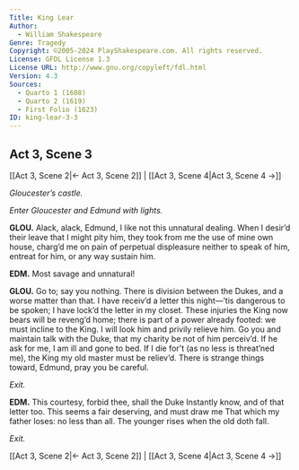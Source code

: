```yaml
---
Title: King Lear
Author: 
  - William Shakespeare
Genre: Tragedy
Copyright: ©2005-2024 PlayShakespeare.com. All rights reserved.
License: GFDL License 1.3
License URL: http://www.gnu.org/copyleft/fdl.html
Version: 4.3
Sources:
  - Quarto 1 (1608)
  - Quarto 2 (1619)
  - First Folio (1623)
ID: king-lear-3-3
---
```


## Act 3, Scene 3
[[Act 3, Scene 2|← Act 3, Scene 2]] | [[Act 3, Scene 4|Act 3, Scene 4 →]]

*Gloucester’s castle.*

*Enter Gloucester and Edmund with lights.*

**GLOU.**
Alack, alack, Edmund, I like not this unnatural dealing. When I desir’d their leave that I might pity him, they took from me the use of mine own house, charg’d me on pain of perpetual displeasure neither to speak of him, entreat for him, or any way sustain him.

**EDM.**
Most savage and unnatural!

**GLOU.**
Go to; say you nothing. There is division between the Dukes, and a worse matter than that. I have receiv’d a letter this night—’tis dangerous to be spoken; I have lock’d the letter in my closet. These injuries the King now bears will be reveng’d home; there is part of a power already footed: we must incline to the King. I will look him and privily relieve him. Go you and maintain talk with the Duke, that my charity be not of him perceiv’d. If he ask for me, I am ill and gone to bed. If I die for’t (as no less is threat’ned me), the King my old master must be reliev’d. There is strange things toward, Edmund, pray you be careful.

*Exit.*

**EDM.**
This courtesy, forbid thee, shall the Duke
Instantly know, and of that letter too.
This seems a fair deserving, and must draw me
That which my father loses: no less than all.
The younger rises when the old doth fall.

*Exit.*

[[Act 3, Scene 2|← Act 3, Scene 2]] | [[Act 3, Scene 4|Act 3, Scene 4 →]]